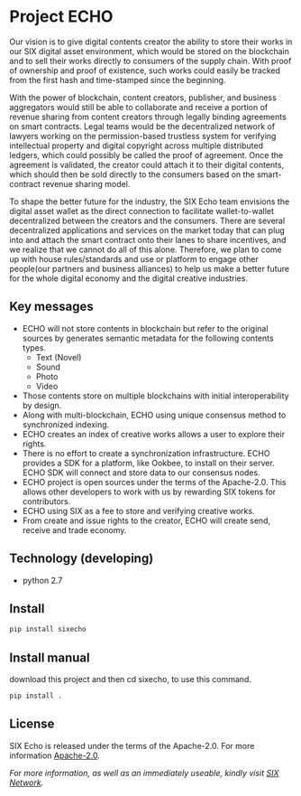# Project ECHO

Our vision is to give digital contents creator the ability to store their works in our SIX digital asset environment, which would be stored on the blockchain and to sell their works directly to consumers of the supply chain. With proof of ownership and proof of existence, such works could easily be tracked from the first hash and time-stamped since the beginning.

With the power of blockchain, content creators, publisher, and business aggregators would still be able to collaborate and receive a portion of revenue sharing from content creators through legally binding agreements on smart contracts. Legal teams would be the decentralized network of lawyers working on the permission-based trustless system for verifying intellectual property and digital copyright across multiple distributed ledgers, which could possibly be called the proof of agreement. Once the agreement is validated, the creator could attach it to their digital contents, which should then be sold directly to the consumers based on the smart-contract revenue sharing model.

To shape the better future for the industry, the SIX Echo team envisions the digital asset wallet as the direct connection to facilitate wallet-to-wallet decentralized between the creators and the consumers. There are several decentralized applications and services on the market today that can plug into and attach the smart contract onto their lanes to share incentives, and we realize that we cannot do all of this alone. Therefore, we plan to come up with house rules/standards and use or platform to engage other people(our partners and business alliances) to help us make a better future for the whole digital economy and the digital creative industries.


## Key messages

- ECHO will not store contents in blockchain but refer to the original sources by generates semantic metadata for the following contents types.
  - Text (Novel)
  - Sound
  - Photo
  - Video 
- Those contents store on multiple blockchains with initial interoperability by design.
- Along with multi-blockchain, ECHO using unique consensus method to synchronized indexing.
- ECHO creates an index of creative works allows a user to explore their rights.
- There is no effort to create a synchronization infrastructure. ECHO provides a SDK for a platform, like Ookbee, to install on their server. ECHO SDK will connect and store data to our consensus nodes.
- ECHO project is open sources under the terms of the Apache-2.0. This allows other developers to work with us by rewarding SIX tokens for contributors.
- ECHO using SIX as a fee to store and verifying creative works.
- From create and issue rights to the creator, ECHO will create send, receive and trade economy.

## Technology (developing)
- python 2.7

## Install
```bash
pip install sixecho
```
## Install manual
download this project and then cd sixecho, to use this command.
```bash
pip install .
```




## License

SIX Echo is released under the terms of the Apache-2.0. For more information [Apache-2.0](http://www.apache.org/licenses/LICENSE-2.0).



*For more information, as well as an immediately useable, kindly visit [SIX Network](https://six.network/).* 

